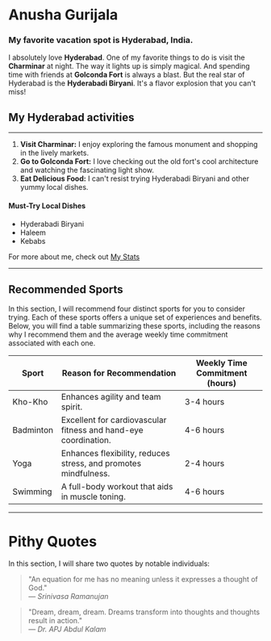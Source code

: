 # Anusha Gurijala

### My favorite vacation spot is Hyderabad, India.

I absolutely love **Hyderabad**. One of my favorite things to do is visit the **Charminar** at night. The way it lights up is simply magical. And spending time with friends at **Golconda Fort** is always a blast. But the real star of Hyderabad is the **Hyderabadi Biryani**. It's a flavor explosion that you can't miss!

## My Hyderabad activities 

---

1. **Visit Charminar:** I enjoy exploring the famous monument and shopping in the lively markets.
2. **Go to Golconda Fort:** I love checking out the old fort's cool architecture and watching the fascinating light show.
3. **Eat Delicious Food:** I can't resist trying Hyderabadi Biryani and other yummy local dishes.

#### Must-Try Local Dishes

- Hyderabadi Biryani
- Haleem
- Kebabs

For more about me, check out [My Stats](MyStats.md)

---

## Recommended Sports

In this section, I will recommend four distinct sports for you to consider trying. Each of these sports offers a unique set of experiences and benefits. Below, you will find a table summarizing these sports, including the reasons why I recommend them and the average weekly time commitment associated with each one.


| Sport                | Reason for Recommendation              | Weekly Time Commitment (hours) |
| -------------------- | -------------------------------------- | ------------------------------- |
| Kho-Kho              | Enhances agility and team spirit.       | 3-4 hours                      |
| Badminton            | Excellent for cardiovascular fitness and hand-eye coordination. | 4-6 hours |
| Yoga                 | Enhances flexibility, reduces stress, and promotes mindfulness. | 2-4 hours             |
| Swimming             | A full-body workout that aids in muscle toning. | 4-6 hours                      |

---
# Pithy Quotes

In this section, I will share two quotes by notable individuals:

> "An equation for me has no meaning unless it expresses a thought of God."  
> — *Srinivasa Ramanujan*

> "Dream, dream, dream. Dreams transform into thoughts and thoughts result in action."  
> — *Dr. APJ Abdul Kalam*
